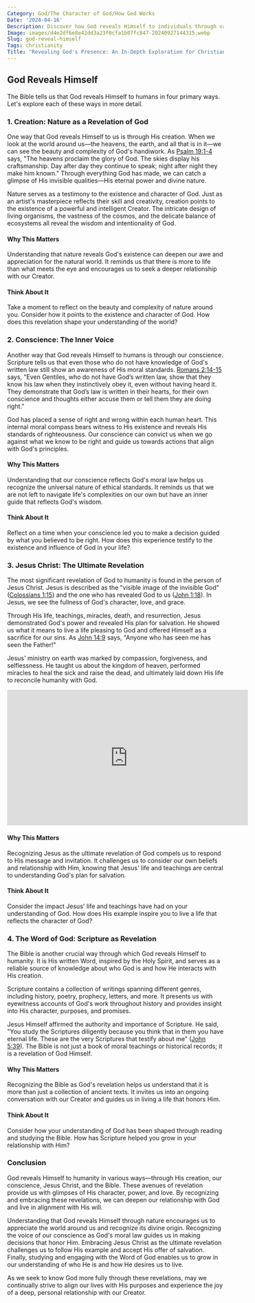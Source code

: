 ```yaml
---
Category: God/The Character of God/How God Works
Date: '2024-04-16'
Description: Discover how God reveals Himself to individuals through various means, sparking awe and faith. Explore the ways divine presence is experienced in everyday life.
Image: images/d4e2df6e8e42dd3a23f0cfa1b07fc847-20240927144315.webp
Slug: god-reveal-himself
Tags: christianity
Title: "Revealing God's Presence: An In-Depth Exploration for Christian Believers"
---
```


## God Reveals Himself

The Bible tells us that God reveals Himself to humans in four primary ways. Let's explore each of these ways in more detail.

### 1. Creation: Nature as a Revelation of God

One way that God reveals Himself to us is through His creation. When we look at the world around us—the heavens, the earth, and all that is in it—we can see the beauty and complexity of God's handiwork. As [Psalm 19:1-4](https://www.bibleref.com/Psalm/19/Psalm-19-1.html) says, "The heavens proclaim the glory of God. The skies display his craftsmanship. Day after day they continue to speak; night after night they make him known." Through everything God has made, we can catch a glimpse of His invisible qualities—His eternal power and divine nature.

Nature serves as a testimony to the existence and character of God. Just as an artist's masterpiece reflects their skill and creativity, creation points to the existence of a powerful and intelligent Creator. The intricate design of living organisms, the vastness of the cosmos, and the delicate balance of ecosystems all reveal the wisdom and intentionality of God.

#### Why This Matters

Understanding that nature reveals God's existence can deepen our awe and appreciation for the natural world. It reminds us that there is more to life than what meets the eye and encourages us to seek a deeper relationship with our Creator.

#### Think About It

Take a moment to reflect on the beauty and complexity of nature around you. Consider how it points to the existence and character of God. How does this revelation shape your understanding of the world?

### 2. Conscience: The Inner Voice

Another way that God reveals Himself to humans is through our conscience. Scripture tells us that even those who do not have knowledge of God's written law still show an awareness of His moral standards. [Romans 2:14-15](https://www.bibleref.com/Romans/2/Romans-2-14.html) says, "Even Gentiles, who do not have God’s written law, show that they know his law when they instinctively obey it, even without having heard it. They demonstrate that God’s law is written in their hearts, for their own conscience and thoughts either accuse them or tell them they are doing right."

God has placed a sense of right and wrong within each human heart. This internal moral compass bears witness to His existence and reveals His standards of righteousness. Our conscience can convict us when we go against what we know to be right and guide us towards actions that align with God's principles.

#### Why This Matters

Understanding that our conscience reflects God's moral law helps us recognize the universal nature of ethical standards. It reminds us that we are not left to navigate life's complexities on our own but have an inner guide that reflects God's wisdom.

#### Think About It

Reflect on a time when your conscience led you to make a decision guided by what you believed to be right. How does this experience testify to the existence and influence of God in your life?

### 3. Jesus Christ: The Ultimate Revelation

The most significant revelation of God to humanity is found in the person of Jesus Christ. Jesus is described as the "visible image of the invisible God" ([Colossians 1:15](https://www.bibleref.com/Colossians/1/Colossians-1-15.html)) and the one who has revealed God to us ([John 1:18](https://www.bibleref.com/John/1/John-1-18.html)). In Jesus, we see the fullness of God's character, love, and grace.

Through His life, teachings, miracles, death, and resurrection, Jesus demonstrated God's power and revealed His plan for salvation. He showed us what it means to live a life pleasing to God and offered Himself as a sacrifice for our sins. As [John 14:9](https://www.bibleref.com/John/14/John-14-9.html) says, "Anyone who has seen me has seen the Father!"

Jesus' ministry on earth was marked by compassion, forgiveness, and selflessness. He taught us about the kingdom of heaven, performed miracles to heal the sick and raise the dead, and ultimately laid down His life to reconcile humanity with God.


<iframe width="560" height="315" src="https://www.youtube.com/embed/Hjqlx8GGZG0" frameborder="0" allow="autoplay; encrypted-media" allowfullscreen></iframe>


#### Why This Matters

Recognizing Jesus as the ultimate revelation of God compels us to respond to His message and invitation. It challenges us to consider our own beliefs and relationship with Him, knowing that Jesus' life and teachings are central to understanding God's plan for salvation.

#### Think About It

Consider the impact Jesus' life and teachings have had on your understanding of God. How does His example inspire you to live a life that reflects the character of God?

### 4. The Word of God: Scripture as Revelation

The Bible is another crucial way through which God reveals Himself to humanity. It is His written Word, inspired by the Holy Spirit, and serves as a reliable source of knowledge about who God is and how He interacts with His creation.

Scripture contains a collection of writings spanning different genres, including history, poetry, prophecy, letters, and more. It presents us with eyewitness accounts of God's work throughout history and provides insight into His character, purposes, and promises.

Jesus Himself affirmed the authority and importance of Scripture. He said, "You study the Scriptures diligently because you think that in them you have eternal life. These are the very Scriptures that testify about me" ([John 5:39](https://www.bibleref.com/John/5/John-5-39.html)). The Bible is not just a book of moral teachings or historical records; it is a revelation of God Himself.

#### Why This Matters

Recognizing the Bible as God's revelation helps us understand that it is more than just a collection of ancient texts. It invites us into an ongoing conversation with our Creator and guides us in living a life that honors Him.

#### Think About It

Consider how your understanding of God has been shaped through reading and studying the Bible. How has Scripture helped you grow in your relationship with Him?

### Conclusion

God reveals Himself to humanity in various ways—through His creation, our conscience, Jesus Christ, and the Bible. These avenues of revelation provide us with glimpses of His character, power, and love. By recognizing and embracing these revelations, we can deepen our relationship with God and live in alignment with His will.

Understanding that God reveals Himself through nature encourages us to appreciate the world around us and recognize its divine origin. Recognizing the voice of our conscience as God's moral law guides us in making decisions that honor Him. Embracing Jesus Christ as the ultimate revelation challenges us to follow His example and accept His offer of salvation. Finally, studying and engaging with the Word of God enables us to grow in our understanding of who He is and how He desires us to live.

As we seek to know God more fully through these revelations, may we continually strive to align our lives with His purposes and experience the joy of a deep, personal relationship with our Creator.